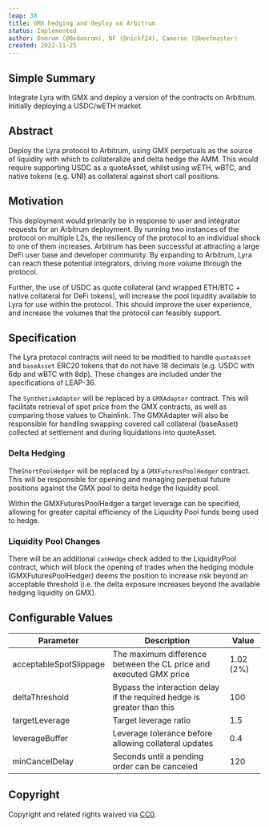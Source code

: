 ```yaml
---
leap: 38
title: GMX hedging and deploy on Arbitrum
status: Implemented
author: Domrom (@0xdomrom), NF (@nickf24), Cameron (@beefmaster)
created: 2022-11-25
---
```


## Simple Summary
Integrate Lyra with GMX and deploy a version of the contracts on Arbitrum. Initially deploying a USDC/wETH market.

## Abstract
Deploy the Lyra protocol to Arbitrum, using GMX perpetuals as the source of liquidity with which to collateralize and delta hedge the AMM. This would require supporting USDC as a quoteAsset, whilst using wETH, wBTC, and native tokens (e.g. UNI) as collateral against short call positions.

## Motivation
This deployment would primarily be in response to user and integrator requests for an Arbitrum deployment. By running two instances of the protocol on multiple L2s, the resiliency of the protocol to an individual shock to one of them increases. Arbitrum has been successful at attracting a large DeFi user base and developer community. By expanding to Arbitrum, Lyra can reach these potential integrators, driving more volume through the protocol.

Further, the use of USDC as quote collateral (and wrapped ETH/BTC + native collateral for DeFi tokens), will increase the pool liquidity available to Lyra for use within the protocol. This should improve the user experience, and increase the volumes that the protocol can feasibly support.

## Specification 
The Lyra protocol contracts will need to be modified to handle `quoteAsset` and `baseAsset` ERC20 tokens that do not have 18 decimals (e.g. USDC with 6dp and wBTC with 8dp). These changes are included under the specifications of LEAP-36.

The `SynthetixAdapter` will be replaced by a `GMXAdapter` contract. This will facilitate retrieval of spot price from the GMX contracts, as well as comparing those values to Chainlink. The GMXAdapter will also be responsible for handling swapping covered call collateral (baseAsset) collected at settlement and during liquidations into quoteAsset.

### Delta Hedging
The`ShortPoolHedger` will be replaced by a `GMXFuturesPoolHedger` contract. This will be responsible for opening and managing perpetual future positions against the GMX pool to delta hedge the liquidity pool.

Within the GMXFuturesPoolHedger a target leverage can be specified, allowing for greater capital efficiency of the Liquidity Pool funds being used to hedge.

### Liquidity Pool Changes
There will be an additional `canHedge` check added to the LiquidityPool contract, which will block the opening of trades when the hedging module (GMXFuturesPoolHedger) deems the position to increase risk beyond an acceptable threshold (i.e. the delta exposure increases beyond the available hedging liquidity on GMX).

## Configurable Values

| Parameter              | Description                                                             | Value     |
|------------------------|-------------------------------------------------------------------------|-----------|
| acceptableSpotSlippage | The maximum difference between the CL price and executed GMX price      | 1.02 (2%) |
| deltaThreshold         | Bypass the interaction delay if the required hedge is greater than this | 100       |
| targetLeverage         | Target leverage ratio                                                   | 1.5       |
| leverageBuffer         | Leverage tolerance before allowing collateral updates                   | 0.4       |
| minCancelDelay         | Seconds until a pending order can be canceled                           | 120       |


## Copyright
Copyright and related rights waived via [CC0](https://creativecommons.org/publicdomain/zero/1.0/).
